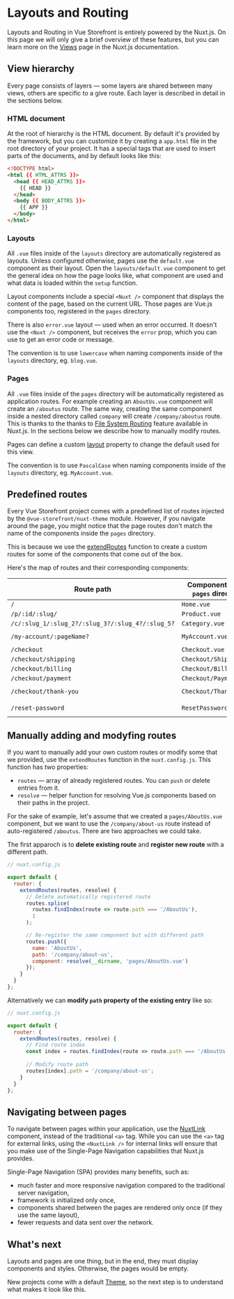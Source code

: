 # Layouts and Routing

Layouts and Routing in Vue Storefront is entirely powered by the Nuxt.js. On this page we will only give a brief overview of these features, but you can learn more on the [Views](https://nuxtjs.org/docs/concepts/views/) page in the Nuxt.js documentation.

## View hierarchy

Every page consists of layers — some layers are shared between many views, others are specific to a give route. Each layer is described in detail in the sections below.

### HTML document

At the root of hierarchy is the HTML document. By default it's provided by the framework, but you can customize it by creating a `app.html` file in the root directory of your project. It has a special tags that are used to insert parts of the documents, and by default looks like this:

```html
<!DOCTYPE html>
<html {{ HTML_ATTRS }}>
  <head {{ HEAD_ATTRS }}>
    {{ HEAD }}
  </head>
  <body {{ BODY_ATTRS }}>
    {{ APP }}
  </body>
</html>
```

### Layouts

All `.vue` files inside of the `layouts` directory are automatically registered as layouts. Unless configured otherwise, pages use the `default.vue` component as their layout. Open the `layouts/default.vue` component to get the general idea on how the page looks like, what component are used and what data is loaded within the `setup` function.

Layout components include a special `<Nuxt />` component that displays the content of the page, based on the current URL. Those pages are Vue.js components too, registered in the `pages` directory.

There is also `error.vue` layout — used when an error occurred. It doesn't use the `<Nuxt />` component, but receives the `error` prop, which you can use to get an error code or message.

The convention is to use `lowercase` when naming components inside of the `layouts` directory, eg. `blog.vue`.

### Pages

All `.vue` files inside of the `pages` directory will be automatically registered as application routes. For example creating an `AboutUs.vue` component will create an `/aboutus` route. The same way, creating the same component inside a nested directory called `company` will create `/company/aboutus` route. This is thanks to the thanks to [File System Routing](https://nuxtjs.org/docs/2.x/features/file-system-routing/) feature available in Nuxt.js. In the sections below we describe how to manually modify routes.

Pages can define a custom [layout](https://nuxtjs.org/docs/directory-structure/pages#layout) property to change the default used for this view.

The convention is to use `PascalCase` when naming components inside of the `layouts` directory, eg. `MyAccount.vue`.

## Predefined routes

Every Vue Storefront project comes with a predefined list of routes injected by the `@vue-storefront/nuxt-theme` module. However, if you navigate around the page, you might notice that the page routes don't match the name of the components inside the `pages` directory.

This is because we use the [extendRoutes](https://nuxtjs.org/guides/configuration-glossary/configuration-router#extendroutes) function to create a custom routes for some of the components that come out of the box.

Here's the map of routes and their corresponding components:

| Route path                                          | Component (in the `pages` directory) | Route name       |
|---------------------------------------------------- | -------------------------------------|------------------|
| `/`                                                 | `Home.vue`                           | `home`           |
| `/p/:id/:slug/`                                     | `Product.vue`                        | `product`        |
| `/c/:slug_1/:slug_2?/:slug_3?/:slug_4?/:slug_5?`    | `Category.vue`                       | `category`       |
| `/my-account/:pageName?`                            | `MyAccount.vue`                      | `my-account`     |
| `/checkout`                                         | `Checkout.vue`                       | `checkout`       |
| `/checkout/shipping`                                | `Checkout/Shipping.vue`              | `shipping`       |
| `/checkout/billing`                                 | `Checkout/Billing.vue`               | `billing`        |
| `/checkout/payment`                                 | `Checkout/Payment.vue`               | `payment`        |
| `/checkout/thank-you`                               | `Checkout/ThankYou.vue`              | `thank-you`      |
| `/reset-password`                                   | `ResetPassword.vue`                  | `reset-password` |

## Manually adding and modyfing routes

If you want to manually add your own custom routes or modify some that we provided, use the `extendRoutes` function in the `nuxt.config.js`. This function has two properties:

* `routes` — array of already registered routes. You can `push` or delete entries from it.
* `resolve` — helper function for resolving Vue.js components based on their paths in the project.

For the sake of example, let's assume that we created a `pages/AboutUs.vue` component, but we want to use the `/company/about-us` route instead of auto-registered `/aboutus`. There are two approaches we could take.

The first apparoch is to **delete existing route** and **register new route** with a different path.

```javascript
// nuxt.config.js

export default {
  router: {
    extendRoutes(routes, resolve) {
      // Delete automatically registered route
      routes.splice(
        routes.findIndex(route => route.path === '/AboutUs'),
        1
      );

      // Re-register the same component but with different path
      routes.push({
        name: 'AboutUs',
        path: '/company/about-us',
        component: resolve(__dirname, 'pages/AboutUs.vue')
      });
    }
  }
};
```

Alternatively we can **modify `path` property of the existing entry** like so:

```javascript
// nuxt.config.js

export default {
  router: {
    extendRoutes(routes, resolve) {
      // Find route index
      const index = routes.findIndex(route => route.path === '/AboutUs');
      
      // Modify route path
      routes[index].path = '/company/about-us';
    }
  }
};
```

## Navigating between pages

To navigate between pages within your application, use the [NuxtLink](https://nuxtjs.org/docs/features/nuxt-components/#the-nuxtlink-component) component, instead of the traditional `<a>` tag. While you can use the `<a>` tag for external links, using the `<NuxtLink />` for internal links will ensure that you make use of the Single-Page Navigation capabilities that Nuxt.js provides.

Single-Page Navigation (SPA) provides many benefits, such as:

* much faster and more responsive navigation compared to the traditional server navigation,
* framework is initialized only once,
* components shared between the pages are rendered only once (if they use the same layout),
* fewer requests and data sent over the network.

## What's next

Layouts and pages are one thing, but in the end, they must display components and styles. Otherwise, the pages would be empty.

New projects come with a default [Theme](./theme.html), so the next step is to understand what makes it look like this.

